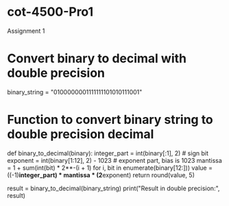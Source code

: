 # cot-4500-Pro1
Assignment 1

# Convert binary to decimal with double precision
binary_string = "0100000001111111101010111001"

# Function to convert binary string to double precision decimal
def binary_to_decimal(binary):
    integer_part = int(binary[:1], 2)  # sign bit
    exponent = int(binary[1:12], 2) - 1023  # exponent part, bias is 1023
    mantissa = 1 + sum(int(bit) * 2**-(i + 1) for i, bit in enumerate(binary[12:]))
    value = ((-1)**integer_part) * mantissa * (2**exponent)
    return round(value, 5)

result = binary_to_decimal(binary_string)
print("Result in double precision:", result)
